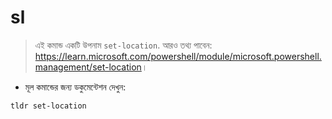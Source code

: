 # sl

> এই কমান্ড একটি উপনাম `set-location`.
> আরও তথ্য পাবেন: <https://learn.microsoft.com/powershell/module/microsoft.powershell.management/set-location>।

- মূল কমান্ডের জন্য ডকুমেন্টেশন দেখুন:

`tldr set-location`

